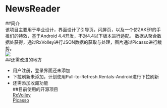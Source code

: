 # NewsReader
##简介<br>
该项目主要用于毕业设计，界面设计了引导页，闪屏页，以及一个仿ZAKER的手推们的特效，基于Android 4.4开发，不对4.4以下版本进行适配。
数据从聚合数据处获得，通过RxVolley进行JSON数据的获取与处理，图片通过Picasso进行裁剪。<br>
![](https://github.com/taojinlei/NewsReader/blob/master/yanshi.gif)<br>
##还需改进的地方<br>
* 用户注册，登录界面还未添加<br>
* 下拉刷新未添加，计划使用Pull-to-Refresh.Rentals-Android进行下拉刷新<br>
* 还需添加收藏功能<br>
##目前使用的开源项目<br>
[RxVolley](https://github.com/kymjs/RxVolley/)<br>
[Picasso](https://github.com/square/picasso)<br>
